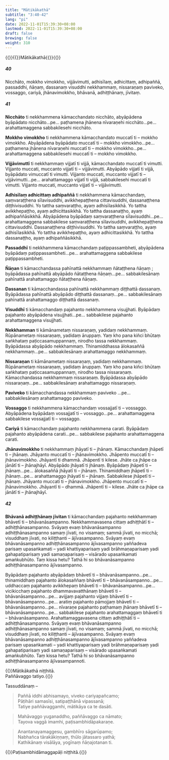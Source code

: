 ```yaml
---
title: "Mātikākathā"
subtitle: "3:40-42"
lang: "pi"
date: 2022-11-01T15:39:30+08:00
lastmod: 2022-11-01T15:39:30+08:00
draft: false
brewing: false
weight: 310
---
```



{{<subtitle>}}{{<suttalink src="ps3.10">}}Mātikākathā{{</suttalink>}}{{</subtitle>}}

##### 40

Nicchāto, mokkho vimokkho, vijjāvimutti, adhisīlaṃ, adhicittaṃ, adhipaññā, passaddhi, ñāṇaṃ, dassanaṃ visuddhi nekkhammaṃ, nissaraṇaṃ paviveko, vossaggo, cariyā, jhānavimokkho, bhāvanā, adhiṭṭhānaṃ, jīvitaṃ.

##### 41

**Nicchāto** ti nekkhammena kāmacchandato nicchāto, abyāpādena byāpādato nicchāto…pe… paṭhamena jhānena nīvaraṇehi nicchāto…pe… arahattamaggena sabbakilesehi nicchāto.

**Mokkho vimokkho** ti nekkhammena kāmacchandato muccatī ti – mokkho vimokkho. Abyāpādena byāpādato muccatī ti – mokkho vimokkho…pe… paṭhamena jhānena nīvaraṇehi muccatī ti – mokkho vimokkho…pe… arahattamaggena sabbakilesehi muccatī ti – mokkho vimokkho.

**Vijjāvimuttī** ti nekkhammaṃ vijjatī ti vijjā, kāmacchandato muccatī ti vimutti. Vijjanto muccati, muccanto vijjatī ti – vijjāvimutti. Abyāpādo vijjatī ti vijjā, byāpādato vimuccatī ti vimutti. Vijjanto muccati, muccanto vijjatī ti – vijjāvimutti…pe… arahattamaggo vijjatī ti vijjā, sabbakilesehi muccatī ti vimutti. Vijjanto muccati, muccanto vijjatī ti – vijjāvimutti.

**Adhisīlaṃ adhicittaṃ adhipaññā** ti nekkhammena kāmacchandaṃ, saṃvaraṭṭhena sīlavisuddhi, avikkhepaṭṭhena cittavisuddhi, dassanaṭṭhena diṭṭhivisuddhi. Yo tattha saṃvaraṭṭho, ayaṃ adhisīlasikkhā. Yo tattha avikkhepaṭṭho, ayaṃ adhicittasikkhā. Yo tattha dassanaṭṭho, ayaṃ adhipaññāsikkhā. Abyāpādena byāpādaṃ saṃvaraṭṭhena sīlavisuddhi…pe… arahattamaggena sabbakilese saṃvaraṭṭhena sīlavisuddhi, avikkhepaṭṭhena cittavisuddhi. Dassanaṭṭhena diṭṭhivisuddhi. Yo tattha saṃvaraṭṭho, ayaṃ adhisīlasikkhā. Yo tattha avikkhepaṭṭho, ayaṃ adhicittasikkhā. Yo tattha dassanaṭṭho, ayaṃ adhipaññāsikkhā.

**Passaddhī** ti nekkhammena kāmacchandaṃ paṭippassambheti, abyāpādena byāpādaṃ paṭippassambheti…pe… arahattamaggena sabbakilese paṭippassambheti.

**Ñāṇan** ti kāmacchandassa pahīnattā nekkhammaṃ ñātaṭṭhena ñāṇaṃ ; byāpādassa pahīnattā abyāpādo ñātaṭṭhena ñāṇaṃ…pe… sabbakilesānaṃ pahīnattā arahattamaggo ñātaṭṭhena ñāṇaṃ.

**Dassanan** ti kāmacchandassa pahīnattā nekkhammaṃ diṭṭhattā dassanaṃ. Byāpādassa pahīnattā abyāpādo diṭṭhattā dassanaṃ…pe… sabbakilesānaṃ pahīnattā arahattamaggo diṭṭhattā dassanaṃ.

**Visuddhī** ti kāmacchandaṃ pajahanto nekkhammena visujjhati. Byāpādaṃ pajahanto abyāpādena visujjhati…pe… sabbakilese pajahanto arahattamaggena visujjhati.

**Nekkhamman** ti kāmānametaṃ nissaraṇaṃ, yadidaṃ nekkhammaṃ. Rūpānametaṃ nissaraṇaṃ, yadidaṃ āruppaṃ. Yaṃ kho pana kiñci bhūtaṃ saṅkhataṃ paṭiccasamuppannaṃ, nirodho tassa nekkhammaṃ. Byāpādassa abyāpādo nekkhammaṃ. Thinamiddhassa ālokasaññā nekkhammaṃ…pe… sabbakilesānaṃ arahattamaggo nekkhammaṃ.

**Nissaraṇan** ti kāmānametaṃ nissaraṇaṃ, yadidaṃ nekkhammaṃ. Rūpānametaṃ nissaraṇaṃ, yadidaṃ āruppaṃ. Yaṃ kho pana kiñci bhūtaṃ saṅkhataṃ paṭiccasamuppannaṃ, nirodho tassa nissaraṇaṃ. Kāmacchandassa nekkhammaṃ nissaraṇaṃ. Byāpādassa abyāpādo nissaraṇaṃ…pe… sabbakilesānaṃ arahattamaggo nissaraṇaṃ.

**Paviveko** ti kāmacchandassa nekkhammaṃ paviveko …pe… sabbakilesānaṃ arahattamaggo paviveko.

**Vossaggo** ti nekkhammena kāmacchandaṃ vossajjatī ti – vossaggo. Abyāpādena byāpādaṃ vossajjatī ti – vossaggo…pe… arahattamaggena sabbakilese vossajjatī ti – vossaggo.

**Cariyā** ti kāmacchandaṃ pajahanto nekkhammena carati. Byāpādaṃ pajahanto abyāpādena carati…pe… sabbakilese pajahanto arahattamaggena carati.

**Jhānavimokkho** ti nekkhammaṃ jhāyatī ti – jhānaṃ. Kāmacchandaṃ jhāpetī ti – jhānaṃ. Jhāyanto muccatī ti – jhānavimokkho. Jhāpento muccatī ti – jhānavimokkho. Jhāyantī ti dhammā. Jhāpentī ti kilese. Jhāte ca jhāpe ca jānātī ti – jhānajhāyī. Abyāpādo jhāyatī ti jhānaṃ. Byāpādaṃ jhāpetī ti – jhānaṃ…pe… ālokasaññā jhāyatī ti – jhānaṃ. Thinamiddhaṃ jhāpetī ti – jhānaṃ…pe… arahattamaggo jhāyatī ti – jhānaṃ. Sabbakilese jhāpetī ti – jhānaṃ. Jhāyanto muccatī ti – jhānavimokkho. Jhāpento muccatī ti – jhānavimokkho. Jhāyantī ti – dhammā. Jhāpentī ti – kilese. Jhāte ca jhāpe ca jānātī ti – jhānajhāyī.

##### 42

**Bhāvanā adhiṭṭhānaṃ jīvitan** ti kāmacchandaṃ pajahanto nekkhammaṃ bhāvetī ti – bhāvanāsampanno. Nekkhammavasena cittaṃ adhiṭṭhātī ti – adhiṭṭhānasampanno. Svāyaṃ evaṃ bhāvanāsampanno adhiṭṭhānasampanno samaṃ jīvati, no visamaṃ; sammā jīvati, no micchā; visuddhaṃ jīvati, no kiliṭṭhanti – ājīvasampanno. Svāyaṃ evaṃ bhāvanāsampanno adhiṭṭhānasampanno ājīvasampanno yaññadeva parisaṃ upasaṅkamati – yadi khattiyaparisaṃ yadi brāhmaṇaparisaṃ yadi gahapatiparisaṃ yadi samaṇaparisaṃ – visārado upasaṅkamati amaṅkubhūto. Taṃ kissa hetu? Tathā hi so bhāvanāsampanno adhiṭṭhānasampanno ājīvasampanno.

Byāpādaṃ pajahanto abyāpādaṃ bhāvetī ti – bhāvanāsampanno…pe… thinamiddhaṃ pajahanto ālokasaññaṃ bhāvetī ti – bhāvanāsampanno…pe… uddhaccaṃ pajahanto avikkhepaṃ bhāvetī ti – bhāvanāsampanno…pe… vicikicchaṃ pajahanto dhammavavatthānaṃ bhāvetī ti – bhāvanāsampanno…pe… avijjaṃ pajahanto vijjaṃ bhāvetī ti – bhāvanāsampanno…pe… aratiṃ pajahanto pāmojjaṃ bhāvetī ti – bhāvanāsampanno…pe… nīvaraṇe pajahanto paṭhamaṃ jhānaṃ bhāvetī ti – bhāvanāsampanno…pe… sabbakilese pajahanto arahattamaggaṃ bhāvetī ti – bhāvanāsampanno. Arahattamaggavasena cittaṃ adhiṭṭhātī ti – adhiṭṭhānasampanno. Svāyaṃ evaṃ bhāvanāsampanno adhiṭṭhānasampanno samaṃ jīvati, no visamaṃ; sammā jīvati, no micchā; visuddhaṃ jīvati, no kiliṭṭhanti – ājīvasampanno. Svāyaṃ evaṃ bhāvanāsampanno adhiṭṭhānasampanno ājīvasampanno yaññadeva parisaṃ upasaṅkamati – yadi khattiyaparisaṃ yadi brāhmaṇaparisaṃ yadi gahapatiparisaṃ yadi samaṇaparisaṃ – visārado upasaṅkamati amaṅkubhūto. Taṃ kissa hetu? Tathā hi so bhāvanāsampanno adhiṭṭhānasampanno ājīvasampannoti.

{{<eof>}}Mātikākathā niṭṭhitā.<br>Paññāvaggo tatiyo.{{</eof>}}

Tassuddānaṃ –

> Paññā iddhi abhisamayo, viveko cariyapañcamo;  
> Pāṭihāri samasīsi, satipaṭṭhānā vipassanā;  
> Tatiye paññāvaggamhi, mātikāya ca te dasāti.

> Mahāvaggo yuganaddho, paññāvaggo ca nāmato;  
> Tayova vaggā imamhi, paṭisambhidāpakaraṇe.

> Anantanayamaggesu, gambhīro sāgarūpamo;  
> Nabhañca tārakākiṇṇaṃ, thūlo jātassaro yathā;  
> Kathikānaṃ visālāya, yogīnaṃ ñāṇajotanan ti.

{{<eof>}}Paṭisambhidāmaggapāḷi niṭṭhitā.{{</eof>}}
